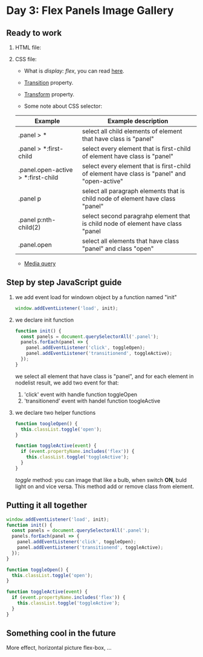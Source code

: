 # Day 3: Flex Panels Image Gallery

## Ready to work

  1. HTML file:
  2. CSS file:
      * What is *display: flex*, you can read [here](https://www.w3schools.com/cssref/css3_pr_flex.asp).
      * [Transition](https://www.w3schools.com/css/css3_transitions.asp) property.
      * [Transform](https://www.w3schools.com/css/css3_2dtransforms.asp) property.

      * Some note about CSS selector:

      | Example | Example description |
      | ------- | ------------------- |
      .panel > * | select all child elements of element that have class is "panel"
      .panel > *:first-child | select every element that is first-child of element have class is "panel"
      .panel.open-active > *:first-child | select every element that is first-child of element have class is "panel" and "open-active"
      .panel p | select all paragraph elements that is child node of element have class "panel"
      .panel p:nth-child(2) | select second paragrahp element that is child node of element have class "panel
      .panel.open | select all elements that have class "panel" and class "open"

      * [Media query](https://www.w3schools.com/css/css3_mediaqueries.asp)

## Step by step JavaScript guide

1. we add event load for windown object by a function named "init"

   ```javascript
   window.addEventListener('load', init);
   ```

2. we declare init function

   ```javascript
   function init() {
     const panels = document.querySelectorAll('.panel');
     panels.forEach(panel => {
       panel.addEventListener('click', toggleOpen);
       panel.addEventListener('transitionend', toggleActive);
     });
   }
   ```

   we select all element that have class is "panel", and for each element in nodelist result, we add two event for that:
     1. 'click' event with handle function toggleOpen
     2. 'transitionend' event with handel function toogleActive

3. we declare two helper functions

   ```javascript
   function toogleOpen() {
     this.classList.toggle('open');
   }

   function toggleActive(event) {
     if (event.propertyName.includes('flex')) {
       this.classList.toggle('toggleActive');
     }
   }
   ```

   *toggle* method: you can image that like a bulb, when switch **ON**, buld light on and vice versa. This method add or remove class from element.

## Putting it all together

   ```javascript
   window.addEventListener('load', init);
   function init() {
     const panels = document.querySelectorAll('.panel');
     panels.forEach(panel => {
       panel.addEventListener('click', toggleOpen);
       panel.addEventListener('transitionend', toggleActive);
     });
   }

   function toggleOpen() {
     this.classList.toggle('open');
   }

   function toggleActive(event) {
     if (event.propertyName.includes('flex')) {
       this.classList.toggle('toggleActive');
     }
   }
   ```

## Something cool in the future

More effect, horizontal picture flex-box, ...